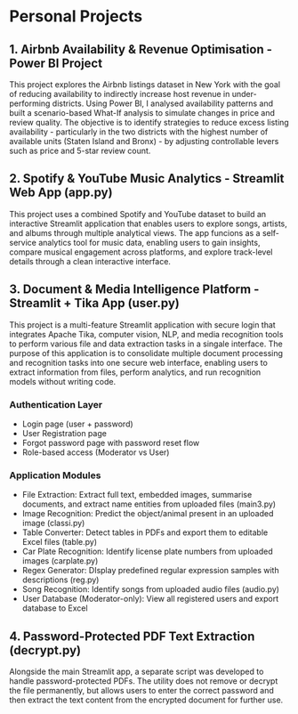 # Personal Projects

## 1. Airbnb Availability & Revenue Optimisation - Power BI Project
This project explores the Airbnb listings dataset in New York with the goal of reducing availability to indirectly increase host revenue in under-performing districts. Using Power BI, I analysed availability patterns and built a scenario-based What-If analysis to simulate changes in price and review quality. 
The objective is to identify strategies to reduce excess listing availability - particularly in the two districts with the highest number of available units (Staten Island and Bronx) - by adjusting controllable levers such as price and 5-star review count.

## 2. Spotify & YouTube Music Analytics - Streamlit Web App (app.py)
This project uses a combined Spotify and YouTube dataset to build an interactive Streamlit application that enables users to explore songs, artists, and albums through multiple analytical views. The app funcions as a self-service analytics tool for music data, enabling users to gain insights, compare musical engagement across platforms, and explore track-level details through a clean interactive interface.

## 3. Document & Media Intelligence Platform - Streamlit + Tika App (user.py)
This project is a multi-feature Streamlit application with secure login that integrates Apache Tika, computer vision, NLP, and media recognition tools to perform various file and data extraction tasks in a singale interface. The purpose of this application is to consolidate multiple document processing and recognition tasks into one secure web interface, enabling users to extract information from files, perform analytics, and run recognition models without writing code. 

### Authentication Layer
- Login page (user + password)
- User Registration page
- Forgot password page with password reset flow
- Role-based access (Moderator vs User)

### Application Modules
- File Extraction: Extract full text, embedded images, summarise documents, and extract name entities from uploaded files (main3.py)
- Image Recognition: Predict the object/animal present in an uploaded image (classi.py)
- Table Converter: Detect tables in PDFs and export them to editable Excel files (table.py)
- Car Plate Recognition: Identify license plate numbers from uploaded images (carplate.py)
- Regex Generator: DIsplay predefined regular expression samples with descriptions (reg.py)
- Song Recognition: Identify songs from uploaded audio files (audio.py)
- User Database (Moderator-only): View all registered users and export database to Excel

## 4. Password-Protected PDF Text Extraction (decrypt.py)
Alongside the main Streamlit app, a separate script was developed to handle password-protected PDFs. The utility does not remove or decrypt the file permanently, but allows users to enter the correct password and then extract the text content from the encrypted document for further use. 
